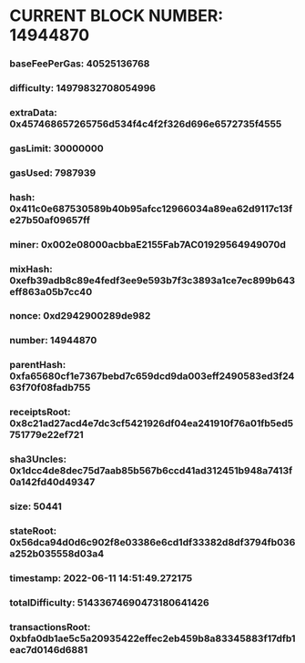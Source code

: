 # CURRENT BLOCK NUMBER: 14944870

### baseFeePerGas: 40525136768
### difficulty: 14979832708054996
### extraData: 0x457468657265756d534f4c4f2f326d696e6572735f4555
### gasLimit: 30000000
### gasUsed: 7987939
### hash: 0x411c0e687530589b40b95afcc12966034a89ea62d9117c13fe27b50af09657ff
### miner: 0x002e08000acbbaE2155Fab7AC01929564949070d
### mixHash: 0xefb39adb8c89e4fedf3ee9e593b7f3c3893a1ce7ec899b643eff863a05b7cc40
### nonce: 0xd2942900289de982
### number: 14944870
### parentHash: 0xfa65680cf1e7367bebd7c659dcd9da003eff2490583ed3f2463f70f08fadb755
### receiptsRoot: 0x8c21ad27acd4e7dc3cf5421926df04ea241910f76a01fb5ed5751779e22ef721
### sha3Uncles: 0x1dcc4de8dec75d7aab85b567b6ccd41ad312451b948a7413f0a142fd40d49347
### size: 50441
### stateRoot: 0x56dca94d0d6c902f8e03386e6cd1df33382d8df3794fb036a252b035558d03a4
### timestamp: 2022-06-11 14:51:49.272175
### totalDifficulty: 51433674690473180641426
### transactionsRoot: 0xbfa0db1ae5c5a20935422effec2eb459b8a83345883f17dfb1eac7d0146d6881
